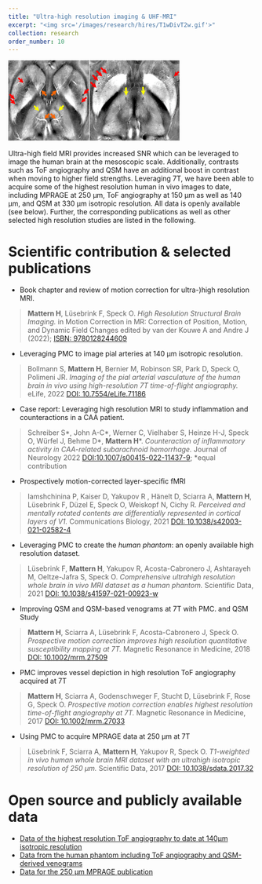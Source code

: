 ```yaml
---
title: "Ultra-high resolution imaging & UHF-MRI"
excerpt: "<img src='/images/research/hires/T1wDivT2w.gif'>"
collection: research
order_number: 10
---
```


<img src="/images/research/hires/CloseUp_QSM.png" width="350"/>

Ultra-high field MRI provides increased SNR which can be leveraged to image the human brain at the mesoscopic scale.
Additionally, contrasts such as ToF angiography and QSM have an additional boost in contrast when moving to higher field strengths.
Leveraging 7T, we have been able to acquire some of the highest resolution human in vivo images to date, including MPRAGE at 250 µm, ToF angiography at 150 µm as well as 140 µm, and QSM at 330 µm isotropic resolution. All data is openly available (see below). Further, the corresponding publications as well as other selected high resolution studies are listed in the following.


# Scientific contribution & selected publications

* Book chapter and review of motion correction for ultra-)high resolution MRI.
>**Mattern H**, Lüsebrink F, Speck O.
*High Resolution Structural Brain Imaging.*
in Motion Correction in MR: Correction of Position, Motion, and Dynamic Field Changes edited by van der Kouwe A and Andre J (2022); 
[ISBN: 9780128244609](https://doi.org/10.1016/B978-0-12-824460-9.00014-5)

* Leveraging PMC to image pial arteries at 140 µm isotropic resolution.
>Bollmann S, **Mattern H**, Bernier M, Robinson SR, Park D, Speck O, Polimeni JR.
*Imaging of the pial arterial vasculature of the human brain in vivo using high-resolution 7T time-of-flight angiography.*
eLife, 2022
[DOI: 10.7554/eLife.71186](https://doi.org/10.7554/eLife.71186)

* Case report: Leveraging high resolution MRI to study inflammation and counteractions in a CAA patient.
>Schreiber S*, John A-C*, Werner C, Vielhaber S, Heinze H-J, Speck O, Würfel J, Behme
D*, **Mattern H***.
*Counteraction of inflammatory activity in CAA-related subarachnoid hemorrhage.*
Journal of Neurology 2022
[DOI:10.1007/s00415-022-11437-9](https://doi.org/10.1007/s00415-022-11437-9);
*equal contribution

* Prospectively motion-corrected layer-specific fMRI 
>Iamshchinina P, Kaiser D, Yakupov R , Hänelt D, Sciarra A, **Mattern H**, Lüsebrink F, Düzel E, Speck O, Weiskopf N, Cichy R.
*Perceived and mentally rotated contents are differentially represented in cortical layers of V1.*
Communications Biology, 2021
[DOI: 10.1038/s42003-021-02582-4](https://doi.org/10.1038/s42003-021-02582-4)

* Leveraging PMC to create the *human phantom*: an openly available high resolution dataset.
>Lüsebrink F, **Mattern H**, Yakupov R, Acosta-Cabronero J, Ashtarayeh M, Oeltze-Jafra S, Speck O.
*Comprehensive ultrahigh resolution whole brain in vivo MRI dataset as a human phantom.*
Scientific Data, 2021
[DOI: 10.1038/s41597-021-00923-w](https://doi.org/10.1038/s41597-021-00923-w)

* Improving QSM and QSM-based venograms at 7T with PMC.
and QSM Study
>**Mattern H**, Sciarra A, Lüsebrink F, Acosta-Cabronero J, Speck O.
*Prospective motion correction improves high resolution quantitative susceptibility mapping at 7T.*
Magnetic Resonance in Medicine, 2018
[DOI: 10.1002/mrm.27509](https://doi.org/10.1002/mrm.27509)

* PMC improves vessel depiction in high resolution ToF angiography acquired at 7T 
>**Mattern H**, Sciarra A, Godenschweger F, Stucht D, Lüsebrink F, Rose G, Speck O.
*Prospective motion correction enables highest resolution time-of-flight angiography at 7T.*
Magnetic Resonance in Medicine, 2017
[DOI: 10.1002/mrm.27033](https://doi.org/10.1002/mrm.27033)

* Using PMC to acquire MPRAGE data at 250 µm at 7T 
>Lüsebrink F, Sciarra A, **Mattern H**, Yakupov R, Speck O.
*T1-weighted in vivo human whole brain MRI dataset with an ultrahigh isotropic resolution of 250 µm.*
Scientific Data, 2017
[DOI: 10.1038/sdata.2017.32](https://doi.org/10.1038/sdata.2017.32)


# Open source and publicly available data

* [Data of  the  highest  resolution  ToF  angiography  to  date  at 140μm isotropic  resolution](https://osf.io/nr6gc/) 
* [Data from the human phantom including ToF angiography and QSM-derived venograms](https://doi.org/10.1038/s41597-021-00923-w)
* [Data for the 250 µm MPRAGE publication](http://dx.doi.org/10.5061/dryad.38s74)